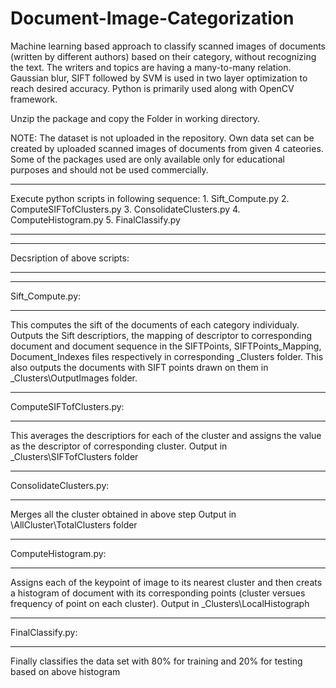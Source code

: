 # Document-Image-Categorization
Machine learning based approach to classify scanned images of documents (written by different authors) based on their category, without recognizing the text. The writers and topics are having a many-to-many relation. Gaussian blur, SIFT followed by SVM is used in two layer optimization to reach desired accuracy. Python is primarily used along with OpenCV framework.

Unzip the package and copy the Folder in working directory.

NOTE: The dataset is not uploaded in the repository. Own data set can be created by uploaded scanned images of documents from given 4 cateories.
Some of the packages used are only available only for educational purposes and should not be used commercially.


*************************
Execute python scripts in following sequence:
	1. Sift_Compute.py
	2. ComputeSIFTofClusters.py
	3. ConsolidateClusters.py
	4. ComputeHistogram.py
	5. FinalClassify.py
	
*************************


	
**************************	
Decsription of above scripts:
**************************


****************
Sift_Compute.py:
**************** 
This computes the sift of the documents of each category individualy. Outputs the Sift descriptiors, the mapping of descriptor to corresponding document and document sequence in the SIFTPoints, SIFTPoints_Mapping, Document_Indexes files respectively in corresponding <category>_Clusters folder.
This also outputs the documents with SIFT points drawn on them in <category>_Clusters\OutputImages folder.

************************
ComputeSIFTofClusters.py:
************************
This averages the descriptiors for each of the cluster and assigns the value as the descriptor of corresponding cluster.
Output in <category>_Clusters\SIFTofClusters folder

**********************
ConsolidateClusters.py:
**********************
Merges all the cluster obtained in above step
Output in \AllCluster\TotalClusters folder

*******************
ComputeHistogram.py:
*******************
Assigns each of the keypoint of image to its nearest cluster and then creats a histogram of document with its corresponding points (cluster versues frequency of point on each cluster).
Output in <category>_Clusters\LocalHistograph

****************
FinalClassify.py:
****************
Finally classifies the data set with 80% for training and 20% for testing based on above histogram


